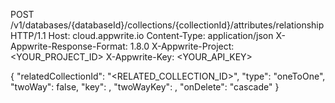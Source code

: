 POST /v1/databases/{databaseId}/collections/{collectionId}/attributes/relationship HTTP/1.1
Host: cloud.appwrite.io
Content-Type: application/json
X-Appwrite-Response-Format: 1.8.0
X-Appwrite-Project: <YOUR_PROJECT_ID>
X-Appwrite-Key: <YOUR_API_KEY>

{
  "relatedCollectionId": "<RELATED_COLLECTION_ID>",
  "type": "oneToOne",
  "twoWay": false,
  "key": ,
  "twoWayKey": ,
  "onDelete": "cascade"
}

